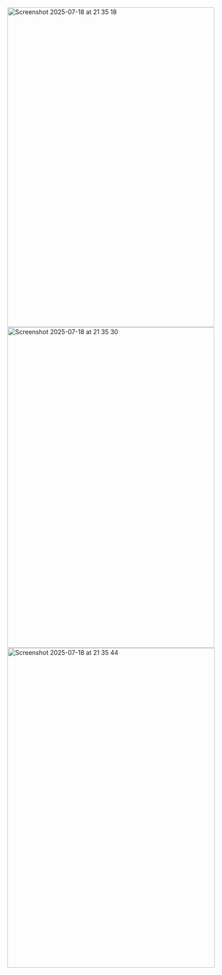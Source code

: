 <img width="471" height="726" alt="Screenshot 2025-07-18 at 21 35 18" src="https://github.com/user-attachments/assets/7634c4aa-ecba-4ebb-8cab-1ea945b82b52" />
<img width="471" height="728" alt="Screenshot 2025-07-18 at 21 35 30" src="https://github.com/user-attachments/assets/4d69d7eb-c945-4187-8d63-cd48684a47e9" />
<img width="472" height="726" alt="Screenshot 2025-07-18 at 21 35 44" src="https://github.com/user-attachments/assets/37b0775e-37d5-41e7-a32f-fc3ba12570b8" />

